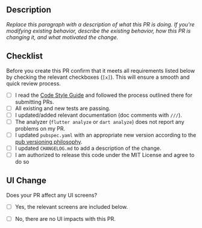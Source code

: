 ## Description

*Replace this paragraph with a description of what this PR is doing. If you're modifying existing behavior, describe the existing behavior, how this PR is changing it, and what motivated the change.*


## Checklist

Before you create this PR confirm that it meets all requirements listed below by checking the relevant checkboxes (`[x]`). This will ensure a smooth and quick review process.

- [ ] I read the [Code Style Guide] and followed the process outlined there for submitting PRs.
- [ ] All existing and new tests are passing.
- [ ] I updated/added relevant documentation (doc comments with `///`).
- [ ] The analyzer (`flutter analyze` or `dart analyze`) does not report any problems on my PR.
- [ ] I updated `pubspec.yaml` with an appropriate new version according to the [pub versioning philosophy].
- [ ] I updated `CHANGELOG.md` to add a description of the change.
- [ ] I am authorized to release this code under the MIT License and agree to do so

## UI Change

Does your PR affect any UI screens?

- [ ] Yes, the relevant screens are included below.
- [ ] No, there are no UI impacts with this PR.


<!-- Links -->
[Code Style Guide]: https://github.com/peiffer-innovations/documentation/blob/main/CODE_STYLE.md
[pub versioning philosophy]: https://www.dartlang.org/tools/pub/versioning
